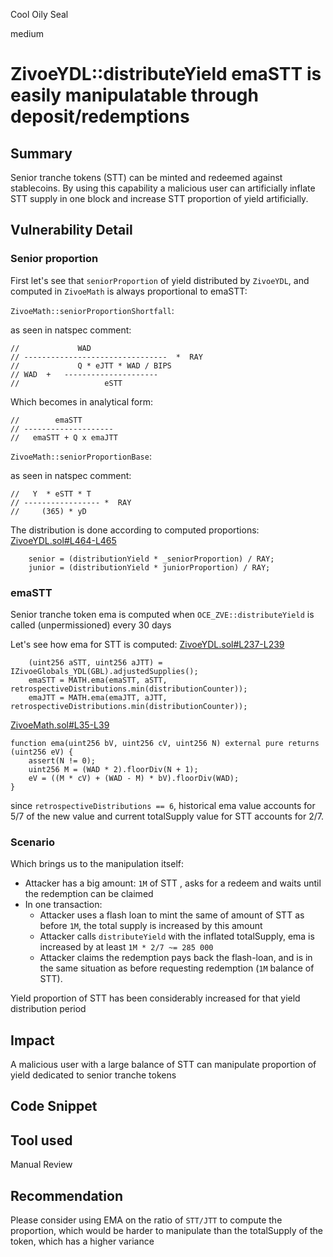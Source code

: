 Cool Oily Seal

medium

# ZivoeYDL::distributeYield emaSTT is easily manipulatable through deposit/redemptions

## Summary
Senior tranche tokens (STT) can be minted and redeemed against stablecoins. By using this capability a malicious user can artificially inflate STT supply in one block and increase STT proportion of yield artificially.

## Vulnerability Detail

### Senior proportion

First let's see that `seniorProportion` of yield distributed by `ZivoeYDL`, and computed in `ZivoeMath` is always proportional to emaSTT:

`ZivoeMath::seniorProportionShortfall`:

as seen in natspec comment:
```solidity
//             WAD                         
// --------------------------------  *  RAY
//             Q * eJTT * WAD / BIPS       
// WAD  +   ---------------------
//                   eSTT
```

Which becomes in analytical form:
```solidity
//        emaSTT
// --------------------
//   emaSTT + Q x emaJTT
```

`ZivoeMath::seniorProportionBase`:

as seen in natspec comment:
```solidity
//   Y  * eSTT * T
// ----------------- *  RAY
//     (365) * yD
```

The distribution is done according to computed proportions:
[ZivoeYDL.sol#L464-L465](https://github.com/sherlock-audit/2024-03-zivoe/blob/main/zivoe-core-foundry/src/ZivoeYDL.sol#L464-L465)
```solidity
    senior = (distributionYield * _seniorProportion) / RAY;
    junior = (distributionYield * juniorProportion) / RAY;
```

### emaSTT

Senior tranche token ema is computed when `OCE_ZVE::distributeYield` is called (unpermissioned) every 30 days

Let's see how ema for STT is computed:
[ZivoeYDL.sol#L237-L239](https://github.com/sherlock-audit/2024-03-zivoe/blob/main/zivoe-core-foundry/src/ZivoeYDL.sol#L237-L239)
```solidity
    (uint256 aSTT, uint256 aJTT) = IZivoeGlobals_YDL(GBL).adjustedSupplies();
    emaSTT = MATH.ema(emaSTT, aSTT, retrospectiveDistributions.min(distributionCounter));
    emaJTT = MATH.ema(emaJTT, aJTT, retrospectiveDistributions.min(distributionCounter));
```

[ZivoeMath.sol#L35-L39](https://github.com/sherlock-audit/2024-03-zivoe/blob/main/zivoe-core-foundry/src/ZivoeMath.sol#L35-L39)
```solidity
function ema(uint256 bV, uint256 cV, uint256 N) external pure returns (uint256 eV) {
    assert(N != 0);
    uint256 M = (WAD * 2).floorDiv(N + 1);
    eV = ((M * cV) + (WAD - M) * bV).floorDiv(WAD);
}
```

since `retrospectiveDistributions == 6`, historical ema value accounts for 5/7 of the new value and current totalSupply value for STT accounts for 2/7.

### Scenario

Which brings us to the manipulation itself:

- Attacker has a big amount: `1M` of STT , asks for a redeem and waits until the redemption can be claimed
- In one transaction:
    - Attacker uses a flash loan to mint the same of amount of STT as before `1M`, the total supply is increased by this amount
    - Attacker calls `distributeYield` with the inflated totalSupply, ema is increased by at least `1M * 2/7 ~= 285 000`
    - Attacker claims the redemption pays back the flash-loan, and is in the same situation as before requesting redemption (`1M` balance of STT).

Yield proportion of STT has been considerably increased for that yield distribution period


## Impact
A malicious user with a large balance of STT can manipulate proportion of yield dedicated to senior tranche tokens 

## Code Snippet

## Tool used

Manual Review

## Recommendation
Please consider using EMA on the ratio of `STT/JTT` to compute the proportion, which would be harder to manipulate than the totalSupply of the token, which has a higher variance